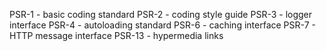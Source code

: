 PSR-1 - basic coding standard
PSR-2 - coding style guide
PSR-3 - logger interface
PSR-4 - autoloading standard
PSR-6 - caching interface
PSR-7 - HTTP message interface
PSR-13 - hypermedia links